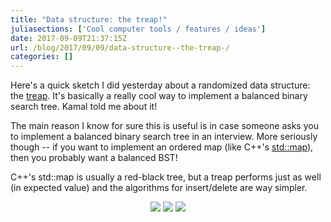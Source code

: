 ```yaml
---
title: "Data structure: the treap!"
juliasections: ['Cool computer tools / features / ideas']
date: 2017-09-09T21:37:15Z
url: /blog/2017/09/09/data-structure--the-treap-/
categories: []
---
```


Here's a quick sketch I did yesterday about a randomized data structure: the
[treap](https://en.wikipedia.org/wiki/Treap).  It's basically a really cool way to implement a
balanced binary search tree. Kamal told me about it!

The main reason I know for sure this is useful is in case someone asks you to implement a balanced
binary search tree in an interview. More seriously though -- if you want to implement an ordered map
(like C++'s [std::map](http://en.cppreference.com/w/cpp/container/map)), then you probably want a
balanced BST!

C++'s std::map is usually a red-black tree, but a treap performs just as well (in expected value)
and the algorithms for insert/delete are way simpler.

<div align="center">
<img src="https://jvns.ca/images/treap_1.png">
<img src="https://jvns.ca/images/treap_2.png">
<img src="https://jvns.ca/images/treap_3.png">
</div>

